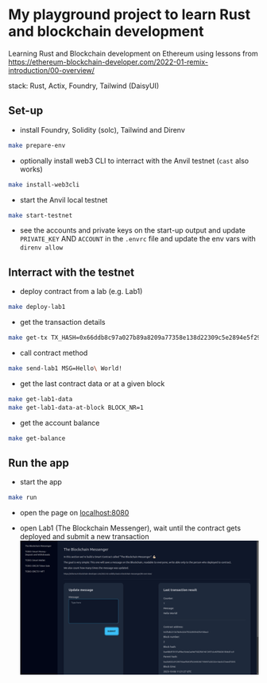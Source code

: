 # My playground project to learn Rust and blockchain development

Learning Rust and Blockchain development on Ethereum using lessons from https://ethereum-blockchain-developer.com/2022-01-remix-introduction/00-overview/

stack:
Rust, Actix, Foundry, Tailwind (DaisyUI)


## Set-up

- install Foundry, Solidity (solc), Tailwind and Direnv

```bash
make prepare-env
```

- optionally install web3 CLI to interract with the Anvil testnet (`cast` also works)

```bash
make install-web3cli
```

- start the Anvil local testnet

```bash
make start-testnet
```

- see the accounts and private keys on the start-up output and update `PRIVATE_KEY` AND `ACCOUNT` in the `.envrc` file and update the env vars with `direnv allow`


## Interract with the testnet

- deploy contract from a lab (e.g. Lab1)
```bash
make deploy-lab1
```

- get the transaction details
```bash
make get-tx TX_HASH=0x66ddb8c97a027b89a8209a77358e138d22309c5e2894e5f295cba12eea173a8e
```

- call contract method
```bash
make send-lab1 MSG=Hello\ World!
```

- get the last contract data or at a given block
```bash
make get-lab1-data
make get-lab1-data-at-block BLOCK_NR=1
```

- get the account balance
```bash
make get-balance
```


## Run the app

- start the app
```bash
make run
```

- open the page on [localhost:8080](http://localhost:8080)

- open Lab1 (The Blockchain Messenger), wait until the contract gets deployed and submit a new transaction
![](assets/screen_lab1.png)
